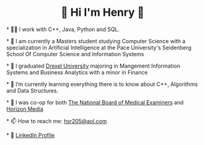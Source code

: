 <html>
<head>
<!--     <style>
        h2{text-align: center;}
    </style> -->
</head>
<body>
  <h1 align="center">👋 Hi I'm Henry 👋</h1>
  <p>* 👨‍💻 I work with C++, Java, Python and SQL.</p>
  <p>* 🏫 I am currently a Masters student studying Computer Science with a specialization in Artificial Intelligence at the Pace University's Seidenberg School Of Computer Science and Information Systems</a></p>
  <p>* 🏫 I graduated <a href="https://drexel.edu/">Drexel University</a> majoring in Mangement Information Systems and Business Analytics with a minor in Finance</p>
  <p>* 🌱 I’m currently learning everything there is to know about C++, Algorithms and Data Structures.</p>
  <p>* 🔭 I was co-op for both <a href="https://www.nbme.org/">The National Board of Medical Examiners</a> and <a href="https://www.horizonmedia.com/">Horizon Media</a></p>
  <p>* 📫 How to reach me: <a href="mailto:hsr205@aol.com">hsr205@aol.com</a> </p>
  <p>* 👔 <a href="https://www.linkedin.com/in/henry-s-rothenberg/">LinkedIn Profile</a><p>
        
</body>
</html>





